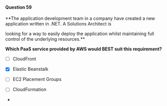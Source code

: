 #### Question  59


**The application development team in a company have created a new application written in .NET. A Solutions Architect is

looking for a way to easily deploy the application whilst maintaining full control of the underlying resources.**


**Which PaaS service provided by AWS would BEST suit this requirement?**


- [ ] CloudFront


- [x] Elastic Beanstalk


- [ ] EC2 Placement Groups


- [ ] CloudFormation


*